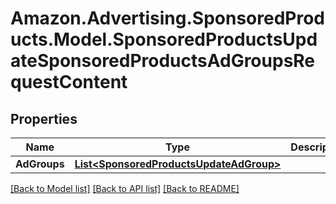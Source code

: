 # Amazon.Advertising.SponsoredProducts.Model.SponsoredProductsUpdateSponsoredProductsAdGroupsRequestContent

## Properties

Name | Type | Description | Notes
------------ | ------------- | ------------- | -------------
**AdGroups** | [**List&lt;SponsoredProductsUpdateAdGroup&gt;**](SponsoredProductsUpdateAdGroup.md) |  | 

[[Back to Model list]](../README.md#documentation-for-models) [[Back to API list]](../README.md#documentation-for-api-endpoints) [[Back to README]](../README.md)

